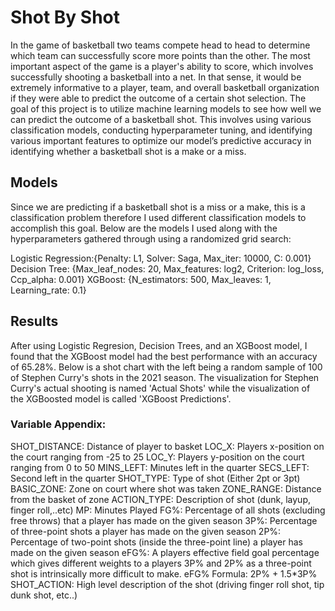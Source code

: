 # Shot By Shot
In the game of basketball two teams compete head to head to determine which team can successfully score more points than the other. The most important aspect of the game is a player's ability to score, which involves successfully shooting a basketball into a net. In that sense, it would be extremely informative to a player, team, and overall basketball organization if they were able to predict the outcome of a certain shot selection. The goal of this project is to utilize machine learning models to see how well we can predict the outcome of a basketball shot. This involves using various classification models, conducting hyperparameter tuning, and identifying various important features to optimize our model’s predictive accuracy in identifying whether a basketball shot is a make or a miss.  

## Models
Since we are predicting if a basketball shot is a miss or a make, this is a classification problem therefore I used different classification models to accomplish this goal. Below are the models I used along with the hyperparameters gathered through using a randomized grid search:

Logistic Regression:{Penalty: L1, Solver: Saga, Max_iter: 10000, C: 0.001}
Decision Tree: {Max_leaf_nodes: 20, Max_features: log2, Criterion: log_loss, Ccp_alpha: 0.001}
XGBoost: {N_estimators: 500, Max_leaves: 1, Learning_rate: 0.1}

## Results
After using Logistic Regresion, Decision Trees, and an XGBoost model, I found that the XGBoost model had the best performance with an accuracy of 65.28%. Below is a shot chart with the left being a random sample of 100 of Stephen Curry's shots in the 2021 season. The visualization for Stephen Curry's actual shooting is named 'Actual Shots' while the visualization of the XGBoosted model is called 'XGBoost Predictions'.






### Variable Appendix:
SHOT_DISTANCE: Distance of player to basket
LOC_X: Players x-position on the court ranging from -25 to 25
LOC_Y: Players y-position on the court ranging from 0 to 50
MINS_LEFT: Minutes left in the quarter
SECS_LEFT: Second left in the quarter
SHOT_TYPE: Type of shot (Either 2pt or 3pt)
BASIC_ZONE: Zone on court where shot was taken
ZONE_RANGE: Distance from the basket of zone
ACTION_TYPE: Description of shot (dunk, layup, finger roll,..etc)
MP: Minutes Played
FG%: Percentage of all shots (excluding free throws) that a player has made on the given season 
3P%: Percentage of three-point shots a player has made on the given season
2P%: Percentage of two-point shots (inside the three-point line) a player has made on the given season
eFG%: A players effective field goal percentage which gives different weights to a players 3P% and 2P% as a three-point shot is intrinsically more difficult to make. 
eFG% Formula: 2P% + 1.5*3P%
SHOT_ACTION: High level description of the shot (driving finger roll shot, tip dunk shot, etc..)


